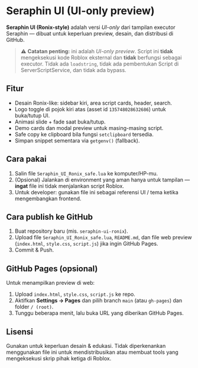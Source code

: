 # Seraphin UI (UI-only preview)

**Seraphin UI (Ronix-style)** adalah versi *UI-only* dari tampilan executor Seraphin — dibuat untuk keperluan preview, desain, dan distribusi di GitHub.  
> ⚠️ **Catatan penting:** ini adalah *UI-only preview*. Script ini **tidak** mengeksekusi kode Roblox eksternal dan **tidak** berfungsi sebagai executor. Tidak ada `loadstring`, tidak ada pembentukan Script di ServerScriptService, dan tidak ada bypass.

## Fitur
- Desain Ronix-like: sidebar kiri, area script cards, header, search.
- Logo toggle di pojok kiri atas (asset id `135748028632686`) untuk buka/tutup UI.
- Animasi slide + fade saat buka/tutup.
- Demo cards dan modal preview untuk masing-masing script.
- Safe copy ke clipboard bila fungsi `setclipboard` tersedia.
- Simpan snippet sementara via `getgenv()` (fallback).

## Cara pakai
1. Salin file `Seraphin_UI_Ronix_safe.lua` ke komputer/HP-mu.  
2. (Opsional) Jalankan di environment yang aman hanya untuk tampilan — **ingat** file ini tidak menjalankan script Roblox.  
3. Untuk developer: gunakan file ini sebagai referensi UI / tema ketika mengembangkan frontend.

## Cara publish ke GitHub
1. Buat repository baru (mis. `seraphin-ui-ronix`).
2. Upload file `Seraphin_UI_Ronix_safe.lua`, `README.md`, dan file web preview (`index.html`, `style.css`, `script.js`) jika ingin GitHub Pages.
3. Commit & Push.

## GitHub Pages (opsional)
Untuk menampilkan preview di web:
1. Upload `index.html`, `style.css`, `script.js` ke repo.
2. Aktifkan **Settings → Pages** dan pilih branch `main` (atau `gh-pages`) dan folder `/ (root)`.
3. Tunggu beberapa menit, lalu buka URL yang diberikan GitHub Pages.

## Lisensi
Gunakan untuk keperluan desain & edukasi. Tidak diperkenankan menggunakan file ini untuk mendistribusikan atau membuat tools yang mengeksekusi skrip pihak ketiga di Roblox.
